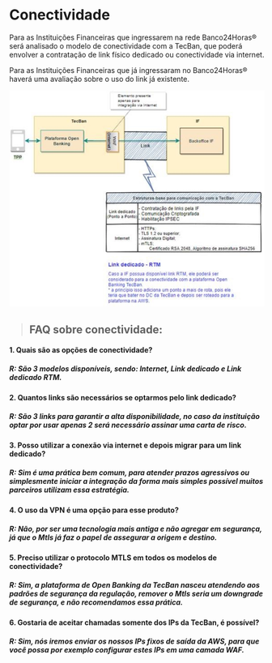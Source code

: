 # Conectividade


Para as Instituições Financeiras que ingressarem na rede Banco24Horas® será analisado o modelo de conectividade com a TecBan, que poderá envolver a contratação de link físico dedicado ou conectividade via internet. 
	

Para as Instituições Financeiras que já ingressaram no Banco24Horas® haverá uma avaliação sobre o uso do link já existente.


![Representação dos modelos de conectividade possíveis](../images/conectividade1.jpg)

> ## FAQ sobre conectividade:                      

#### 1. Quais são as opções de conectividade?
##### R: São 3 modelos disponíveis, sendo: Internet, Link dedicado e Link dedicado RTM.

#### 2. Quantos links são necessários se optarmos pelo link dedicado?
##### R: São 3 links para garantir a alta disponibilidade, no caso da instituição optar por usar apenas 2 será necessário assinar uma carta de risco.

#### 3. Posso utilizar a conexão via internet e depois migrar para um link dedicado?
##### R: Sim é uma prática bem comum, para atender prazos agressivos ou simplesmente iniciar a integração da forma mais simples possível muitos parceiros utilizam essa estratégia.

#### 4. O uso da VPN é uma opção para esse produto?
##### R: Não, por ser uma tecnologia mais antiga e não agregar em segurança, já que o Mtls já faz o papel de assegurar a origem e destino.

#### 5. Preciso utilizar o protocolo MTLS em todos os modelos de conectividade?
##### R: Sim, a plataforma de Open Banking da TecBan nasceu atendendo aos padrões de segurança da regulação, remover o Mtls seria um downgrade de segurança, e não recomendamos essa prática.

#### 6. Gostaria de aceitar chamadas somente dos IPs da TecBan, é possível?
##### R: Sim, nós iremos enviar os nossos IPs fixos de saída da AWS, para que você possa por exemplo configurar estes IPs em uma camada WAF.